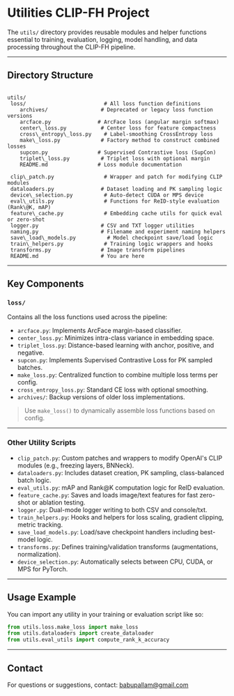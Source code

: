 
#  Utilities  CLIP-FH Project

The `utils/` directory provides reusable modules and helper functions essential to training, evaluation, logging, model handling, and data processing throughout the CLIP-FH pipeline.

---

##  Directory Structure

```

utils/
 loss/                         # All loss function definitions
    archives/                 # Deprecated or legacy loss function versions
    arcface.py               # ArcFace loss (angular margin softmax)
    center\_loss.py           # Center loss for feature compactness
    cross\_entropy\_loss.py    # Label-smoothing CrossEntropy loss
    make\_loss.py             # Factory method to construct combined losses
    supcon.py                # Supervised Contrastive loss (SupCon)
    triplet\_loss.py          # Triplet loss with optional margin
    README.md                # Loss module documentation

 clip\_patch.py                # Wrapper and patch for modifying CLIP modules
 dataloaders.py               # Dataset loading and PK sampling logic
 device\_selection.py          # Auto-detect CUDA or MPS device
 eval\_utils.py                # Functions for ReID-style evaluation (Rank\@K, mAP)
 feature\_cache.py             # Embedding cache utils for quick eval or zero-shot
 logger.py                    # CSV and TXT logger utilities
 naming.py                    # Filename and experiment naming helpers
 save\_load\_models.py          # Model checkpoint save/load logic
 train\_helpers.py             # Training logic wrappers and hooks
 transforms.py                # Image transform pipelines
 README.md                    # You are here 

````

---

##  Key Components

###  `loss/`
Contains all the loss functions used across the pipeline:
- `arcface.py`: Implements ArcFace margin-based classifier.
- `center_loss.py`: Minimizes intra-class variance in embedding space.
- `triplet_loss.py`: Distance-based learning with anchor, positive, and negative.
- `supcon.py`: Implements Supervised Contrastive Loss for PK sampled batches.
- `make_loss.py`: Centralized function to combine multiple loss terms per config.
- `cross_entropy_loss.py`: Standard CE loss with optional smoothing.
- `archives/`: Backup versions of older loss implementations.

> Use `make_loss()` to dynamically assemble loss functions based on config.

---

###  Other Utility Scripts

- `clip_patch.py`: Custom patches and wrappers to modify OpenAI's CLIP modules (e.g., freezing layers, BNNeck).
- `dataloaders.py`: Includes dataset creation, PK sampling, class-balanced batch logic.
- `eval_utils.py`: mAP and Rank@K computation logic for ReID evaluation.
- `feature_cache.py`: Saves and loads image/text features for fast zero-shot or ablation testing.
- `logger.py`: Dual-mode logger writing to both CSV and console/txt.
- `train_helpers.py`: Hooks and helpers for loss scaling, gradient clipping, metric tracking.
- `save_load_models.py`: Load/save checkpoint handlers including best-model logic.
- `transforms.py`: Defines training/validation transforms (augmentations, normalization).
- `device_selection.py`: Automatically selects between CPU, CUDA, or MPS for PyTorch.

---

##  Usage Example

You can import any utility in your training or evaluation script like so:

```python
from utils.loss.make_loss import make_loss
from utils.dataloaders import create_dataloader
from utils.eval_utils import compute_rank_k_accuracy
````

---

##  Contact

For questions or suggestions, contact: [babupallam@gmail.com](mailto:babupallam@gmail.com)

```
